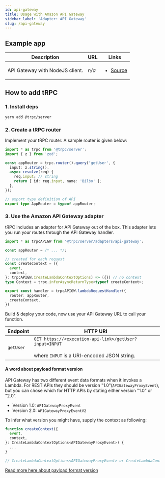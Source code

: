 ```yaml
---
id: api-gateway
title: Usage with Amazon API Gateway
sidebar_label: 'Adapter: API Gateway'
slug: /api-gateway
---
```


## Example app

<table>
  <thead>
    <tr>
      <th>Description</th>
      <th>URL</th>
      <th>Links</th>
    </tr>
  </thead>
  <tbody>
    <tr>
      <td>API Gateway with NodeJS client.</td>
      <td><em>n/a</em></td>
      <td>
        <ul>
          <li><a href="https://github.com/trpc/trpc/tree/main/examples/lambda-api-gateway">Source</a></li>
        </ul>
      </td>
    </tr>
  </tbody>
</table>

## How to add tRPC

### 1. Install deps

```bash
yarn add @trpc/server

```

### 2. Create a tRPC router

Implement your tRPC router. A sample router is given below:

```ts title='server.ts'
import * as trpc from '@trpc/server';
import { z } from 'zod';

const appRouter = trpc.router().query('getUser', {
  input: z.string(),
  async resolve(req) {
    req.input; // string
    return { id: req.input, name: 'Bilbo' };
  },
});

// export type definition of API
export type AppRouter = typeof appRouter;
```

### 3. Use the Amazon API Gateway adapter

tRPC includes an adapter for API Gateway out of the box. This adapter lets you run your routes through the API Gateway handler.

```ts title='server.ts'
import * as trpcAPIGW from '@trpc/server/adapters/api-gateway';

const appRouter = /* ... */;

// created for each request
const createContext = ({
  event,
  context,
}: trpcAPIGW.CreateLambdaContextOptions) => ({}) // no context
type Context = trpc.inferAsyncReturnType<typeof createContext>;

export const handler = trpcAPIGW.lambdaRequestHandler({
  router: appRouter,
  createContext,
})

```

Build & deploy your code, now use your API Gateway URL to call your function.

| Endpoint  | HTTP URI                                                                                                     |
| --------- | ------------------------------------------------------------------------------------------------------------ |
| `getUser` | `GET https://<execution-api-link>/getUser?input=INPUT` <br/><br/>where `INPUT` is a URI-encoded JSON string. |

#### A word about payload format version

API Gateway has two different event data formats when it invokes a Lambda. For REST APIs they should be version "1.0"(`APIGatewayProxyEvent`), but you can chose which for HTTP APIs by stating either version "1.0" or "2.0".

- Version 1.0: `APIGatewayProxyEvent`
- Version 2.0: `APIGatewayProxyEventV2`

To infer what version you might have, supply the context as following:

```TypeScript
function createContext({
  event,
  context,
}: CreateLambdaContextOptions<APIGatewayProxyEvent>) {
  ...
}

// CreateLambdaContextOptions<APIGatewayProxyEvent> or CreateLambdaContextOptions<APIGatewayProxyEventV2>
```

[Read more here about payload format version ](https://docs.aws.amazon.com/apigateway/latest/developerguide/http-api-develop-integrations-lambda.html)
